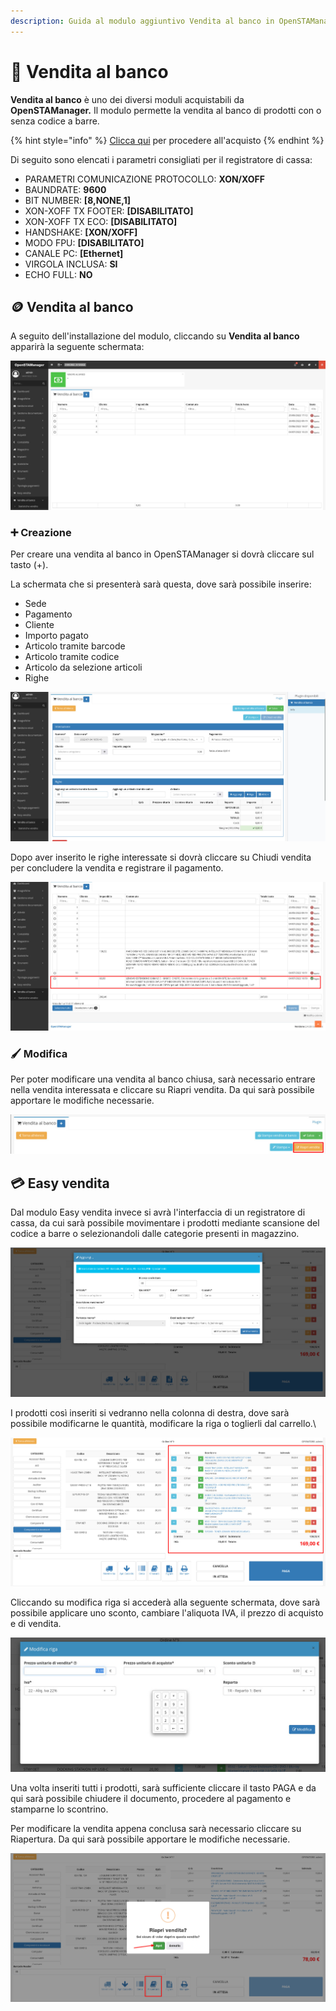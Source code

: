 ```yaml
---
description: Guida al modulo aggiuntivo Vendita al banco in OpenSTAManager
---
```


# 📗 Vendita al banco

**Vendita al banco** è uno dei diversi moduli acquistabili da **OpenSTAManager.** Il modulo permette la vendita al banco di prodotti con o senza codice a barre.

{% hint style="info" %}
[Clicca qui](https://www.openstamanager.com/prodotto/vendita-al-banco/) per procedere all'acquisto
{% endhint %}

Di seguito sono elencati i parametri consigliati per il registratore di cassa:

* PARAMETRI COMUNICAZIONE PROTOCOLLO: **XON/XOFF**
* BAUNDRATE: **9600**
* BIT NUMBER: **\[8,NONE,1]**
* XON-XOFF TX FOOTER: **\[DISABILITATO]**
* XON-XOFF TX ECO: **\[DISABILITATO]**
* HANDSHAKE: **\[XON/XOFF]**
* MODO FPU: **\[DISABILITATO]**
* CANALE PC: **\[Ethernet]**
* VIRGOLA INCLUSA: **SI**
* ECHO FULL: **NO**

## 🪙 Vendita al banco

A seguito dell'installazione del modulo, cliccando su **Vendita al banco** apparirà la seguente schermata:

![](<../.gitbook/assets/image (101) (1) (1) (1) (1).png>)

### ➕ Creazione

Per creare una vendita al banco in OpenSTAManager si dovrà cliccare sul tasto (+).

La schermata che si presenterà sarà questa, dove sarà possibile inserire:

* Sede
* Pagamento
* Cliente
* Importo pagato
* Articolo tramite barcode
* Articolo tramite codice
* Articolo da selezione articoli
* Righe

![](<../.gitbook/assets/image (68) (1) (1) (2) (1).png>)

Dopo aver inserito le righe interessate si dovrà cliccare su Chiudi vendita per concludere la vendita e registrare il pagamento.

![](<../.gitbook/assets/image (29) (1) (1).png>)

### 🖌️ Modifica

Per poter modificare una vendita al banco chiusa, sarà necessario entrare nella vendita interessata e cliccare su Riapri vendita. Da qui sarà possibile apportare le modifiche necessarie.

![](<../.gitbook/assets/image (54) (1).png>)

## 💳 Easy vendita

Dal modulo Easy vendita invece si avrà l'interfaccia di un registratore di cassa, da cui sarà possibile movimentare i prodotti mediante scansione del codice a barre o selezionandoli dalle categorie presenti in magazzino.

![](<../.gitbook/assets/image (102) (2) (1).png>)

I prodotti così inseriti si vedranno nella colonna di destra, dove sarà possibile modificarne le quantità, modificare la riga o toglierli dal carrello.\\

![](<../.gitbook/assets/image (60) (1) (1) (1) (1) (1).png>)

Cliccando su modifica riga si accederà alla seguente schermata, dove sarà possibile applicare uno sconto, cambiare l'aliquota IVA, il prezzo di acquisto e di vendita.

![](<../.gitbook/assets/image (87) (1).png>)

Una volta inseriti tutti i prodotti, sarà sufficiente cliccare il tasto PAGA e da qui sarà possibile chiudere il documento, procedere al pagamento e stamparne lo scontrino.

Per modificare la vendita appena conclusa sarà necessario cliccare su Riapertura. Da qui sarà possibile apportare le modifiche necessarie.

![](<../.gitbook/assets/image (31) (1) (1) (1) (1).png>)
